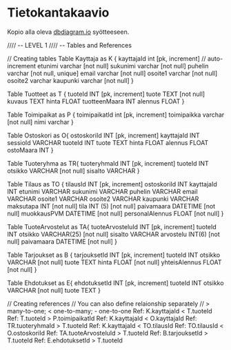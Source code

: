 # Tietokantakaavio

Kopio alla oleva [dbdiagram.io](dbdiagram.io) syötteeseen.

//// -- LEVEL 1
//// -- Tables and References

// Creating tables
Table Kayttaja as K {
  kayttajaId int [pk, increment] // auto-increment
  etunimi varchar [not null]
  sukunimi varchar [not null]
  puhelin varchar [not null, unique]
  email varchar [not null]
  osoite1 varchar [not null]
  osoite2 varchar
  kaupunki varchar [not null]
  }

Table Tuotteet as T {
  tuoteId INT [pk, increment]
  tuote TEXT [not null]
  kuvaus TEXT 
  hinta FLOAT 
  tuotteenMaara INT 
  alennus FLOAT
  }
 
Table Toimipaikat as P {
  toimipaikatId int [pk, increment]
  toimipaikka varchar [not null]
  nimi varchar
  }

Table Ostoskori as O{
  ostoskoriId INT [pk, increment]
  kayttajaId INT
  sessioId VARCHAR
  tuoteId INT
  tuote TEXT
  hinta FLOAT
  alennus FLOAT
  ostoMaara INT
  }

Table Tuoteryhma as TR{
  tuoteryhmaId INT [pk, increment]
  tuoteId INT 
  otsikko VARCHAR [not null]
  sisalto VARCHAR 
  }

Table Tilaus as TO {
  tilausId INT [pk, increment]
  ostoskoriId INT
  kayttajaId INT
  etunimi VARCHAR
  sukunimi VARCHAR
  puhelin VARCHAR
  email VARCHAR
  osoite1 VARCHAR
  osoite2 VARCHAR
  kaupunki VARCHAR
  maksutapa INT [not null]
  tila INT (5) [not null]
  paivamaara DATETIME [not null]
  muokkausPVM DATETIME [not null]
  personalAlennus FLOAT [not null]
  }

Table TuoteArvostelut as TA{
  tuoteArvosteluId INT [pk, increment]
  tuoteId INT
  otsikko VARCHAR(25) [not null]
  sisalto VARCHAR 
  arvostelu INT(6) [not null]
  paivamaara DATETIME [not null]
  }

Table Tarjoukset as B {
  tarjouksetId INT [pk, increment]
  tuoteId INT
  otsikko VARCHAR [not null]
  tuote TEXT
  hinta FLOAT [not null]
  yhteisAlennus FLOAT [not null]
  }

Table Ehdotukset as E{
  ehdotuksetId INT [pk, increment]
  tuoteId INT
  otsikko VARCHAR [not null]
  tuote TEXT
  }


// Creating references
// You can also define relaionship separately
// > many-to-one; < one-to-many; - one-to-one
Ref: K.kayttajaId < T.tuoteId
Ref: T.tuoteId > P.toimipaikatId
Ref: K.kayttajaId < O.kayttajaId
Ref: TR.tuoteryhmaId > T.tuoteId
Ref: K.kayttajaId < TO.tilausId
Ref: TO.tilausId < O.ostoskoriId
Ref: TA.tuoteArvosteluId > T.tuoteId
Ref: B.tarjouksetId > T.tuoteId
Ref: E.ehdotuksetId > T.tuoteId